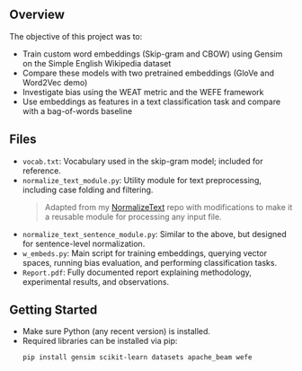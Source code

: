 ## Overview

The objective of this project was to:
- Train custom word embeddings (Skip-gram and CBOW) using Gensim on the Simple English Wikipedia dataset
- Compare these models with two pretrained embeddings (GloVe and Word2Vec demo)
- Investigate bias using the WEAT metric and the WEFE framework
- Use embeddings as features in a text classification task and compare with a bag-of-words baseline

## Files

- `vocab.txt`: Vocabulary used in the skip-gram model; included for reference.
- `normalize_text_module.py`: Utility module for text preprocessing, including case folding and filtering.  
  > Adapted from my [NormalizeText](https://github.com/scythemenace/NormalizeText) repo with modifications to make it a reusable module for processing any input file.
- `normalize_text_sentence_module.py`: Similar to the above, but designed for sentence-level normalization.
- `w_embeds.py`: Main script for training embeddings, querying vector spaces, running bias evaluation, and performing classification tasks.
- `Report.pdf`: Fully documented report explaining methodology, experimental results, and observations.

## Getting Started

- Make sure Python (any recent version) is installed.
- Required libraries can be installed via pip:
  ```bash
  pip install gensim scikit-learn datasets apache_beam wefe
  ```

